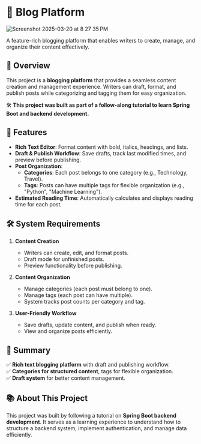 
# 📝 Blog Platform

![Screenshot 2025-03-20 at 8 27 35 PM](https://github.com/user-attachments/assets/60f6d200-1e6b-4a11-b397-d3444a0cb98f)

A feature-rich blogging platform that enables writers to create, manage, and organize their content effectively.
## 🚀 Overview

This project is a **blogging platform** that provides a seamless content creation and management experience. Writers can draft, format, and publish posts while categorizing and tagging them for easy organization.

🛠 **This project was built as part of a follow-along tutorial to learn Spring Boot and backend development.**

## 🎯 Features

- **Rich Text Editor**: Format content with bold, italics, headings, and lists.
- **Draft & Publish Workflow**: Save drafts, track last modified times, and preview before publishing.
- **Post Organization**:
    - **Categories**: Each post belongs to one category (e.g., Technology, Travel).
    - **Tags**: Posts can have multiple tags for flexible organization (e.g., "Python", "Machine Learning").
- **Estimated Reading Time**: Automatically calculates and displays reading time for each post.

## 🛠 System Requirements

1. **Content Creation**
    - Writers can create, edit, and format posts.
    - Draft mode for unfinished posts.
    - Preview functionality before publishing.

2. **Content Organization**
    - Manage categories (each post must belong to one).
    - Manage tags (each post can have multiple).
    - System tracks post counts per category and tag.

3. **User-Friendly Workflow**
    - Save drafts, update content, and publish when ready.
    - View and organize posts efficiently.

## 📌 Summary

✅ **Rich text blogging platform** with draft and publishing workflow.  
✅ **Categories for structured content**, tags for flexible organization.  
✅ **Draft system** for better content management.

## 📚 About This Project

This project was built by following a tutorial on **Spring Boot backend development**. It serves as a learning experience to understand how to structure a backend system, implement authentication, and manage data efficiently.

